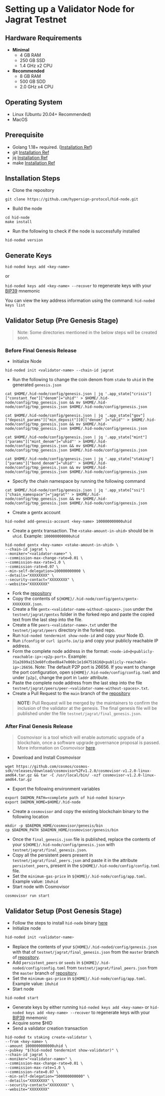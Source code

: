 # Setting up a Validator Node for Jagrat Testnet

## Hardware Requirements
* **Minimal**
    * 4 GB RAM
    * 250 GB SSD
    * 1.4 GHz x2 CPU
* **Recommended**
    * 8 GB RAM
    * 500 GB SDD
    * 2.0 GHz x4 CPU

## Operating System

- Linux (Ubuntu 20.04+ Recommended)
- MacOS

## Prerequisite

- Golang 1.18+ required. (<a href="https://go.dev/doc/install">Installation Ref</a>)
- git <a href="https://git-scm.com/book/en/v2/Getting-Started-Installing-Git">Installation Ref</a>
- jq <a href="https://lindevs.com/install-jq-on-ubuntu/">Installation Ref</a>
- make <a href="https://linuxhint.com/install-make-ubuntu/">Installation Ref</a>

## Installation Steps

- Clone the repository
```
git clone https://github.com/hypersign-protocol/hid-node.git
```

- Build the node
```
cd hid-node
make install
```

- Run the following to check if the node is successfully installed
```
hid-noded version
```

## Generate Keys

`hid-noded keys add <key-name>`

or

`hid-noded keys add <key-name> --recover` to regenerate keys with your [BIP39](https://github.com/bitcoin/bips/tree/master/bip-0039) mnemonic

You can view the key address information using the command: `hid-noded keys list`

## Validator Setup (Pre Genesis Stage)

> Note: Some directories mentioned in the below steps will be created soon.

### Before Final Genesis Release

- Initialize Node
```
hid-noded init <validator-name> --chain-id jagrat
```
- Run the following to change the coin denom from `stake` to `uhid` in the generated `genesis.json`
```
cat $HOME/.hid-node/config/genesis.json | jq '.app_state["crisis"]["constant_fee"]["denom"]="uhid"' > $HOME/.hid-node/config/tmp_genesis.json && mv $HOME/.hid-node/config/tmp_genesis.json $HOME/.hid-node/config/genesis.json
```
```
cat $HOME/.hid-node/config/genesis.json | jq '.app_state["gov"]["deposit_params"]["min_deposit"][0]["denom" ]="uhid"' > $HOME/.hid-node/config/tmp_genesis.json && mv $HOME/.hid-node/config/tmp_genesis.json $HOME/.hid-node/config/genesis.json
```
```
cat $HOME/.hid-node/config/genesis.json | jq '.app_state["mint"]["params"]["mint_denom"]="uhid"' > $HOME/.hid-node/config/tmp_genesis.json && mv $HOME/.hid-node/config/tmp_genesis.json $HOME/.hid-node/config/genesis.json
```
```
cat $HOME/.hid-node/config/genesis.json | jq '.app_state["staking"]["params"]["bond_denom"]="uhid"' > $HOME/.hid-node/config/tmp_genesis.json && mv $HOME/.hid-node/config/tmp_genesis.json $HOME/.hid-node/config/genesis.json
```
- Specify the chain namespace by running the following command
```
cat $HOME/.hid-node/config/genesis.json | jq '.app_state["ssi"]["chain_namespace"]="jagrat"' > $HOME/.hid-node/config/tmp_genesis.json && mv $HOME/.hid-node/config/tmp_genesis.json $HOME/.hid-node/config/genesis.json
```
- Create a gentx account
```
hid-noded add-genesis-account <key-name> 100000000000uhid
```
- Create a gentx transaction. The `<stake-amount-in-uhid>` should be in `uhid`. Example: `100000000000uhid`
```
hid-noded gentx <key-name> <stake-amount-in-uhid> \
--chain-id jagrat \
--moniker="<validator-name>" \
--commission-max-change-rate=0.01 \
--commission-max-rate=1.0 \
--commission-rate=0.07 \
--min-self-delegation=100000000000 \
--details="XXXXXXXX" \
--security-contact="XXXXXXXX" \
--website="XXXXXXXX"
```
- Fork the [repository](https://github.com/hypersign-protocol/networks)
- Copy the contents of `${HOME}/.hid-node/config/gentx/gentx-XXXXXXXX.json`.
- Create a file `gentx-<validator-name-without-spaces>.json` under the `testnet/jagrat/gentxs` folder in the forked repo and paste the copied text from the last step into the file.
- Create a file `peers-<validator-name>.txt` under the `testnet/jagrat/peers` directory in the forked repo.
- Run `hid-noded tendermint show-node-id` and copy your Node ID.
- Run `ifconfig` or `curl ipinfo.io/ip` and copy your publicly reachable IP address.
- Form the complete node address in the format: `<node-id>@<publicly-reachable-ip>:<p2p-port>`. Example: `31a2699a153e60fcdbed8a47e060c1e1d4751616@<publicly-reachable-ip>:26656`. Note: The default P2P port is 26656. If you want to change the port configuration, open `${HOME}/.hid-node/config/config.toml` and under `[p2p]`, change the port in `laddr` attribute.
- Paste the complete node address from the last step into the file `testnet/jagrat/peers/peer-<validator-name-without-spaces>.txt`.
- Create a Pull Request to the `main` branch of the [repository](https://github.com/hypersign-protocol/networks)
>**NOTE:** Pull Request will be merged by the maintainers to confirm the inclusion of the validator at the genesis. The final genesis file will be published under the file `testnet/jagrat/final_genesis.json`.

### After Final Genesis Release

> Cosmovisor is a tool which will enable automatic upgrade of a blockchain, once a software upgrade governance proposal is passed. More information on Cosmovisor [here](https://docs.cosmos.network/v0.45/run-node/cosmovisor.html).

- Download and Install Cosmovisor
```
wget https://github.com/cosmos/cosmos-sdk/releases/download/cosmovisor%2Fv1.2.0/cosmovisor-v1.2.0-linux-amd64.tar.gz && tar -C /usr/local/bin/ -xzf cosmovisor-v1.2.0-linux-amd64.tar.gz
```
- Export the following environment variables
```
export DAEMON_PATH=<complete path of hid-noded binary>
export DAEMON_HOME=$HOME/.hid-node
```
- Create a `cosmovisor` and copy the existing blockchain binary to the following location
```
mkdir -p $DAEMON_HOME/cosmovisor/genesis/bin
cp $DAEMON_PATH $DAEMON_HOME/cosmovisor/genesis/bin
```
- Once the `final_genesis.json` file is published, replace the contents of your `${HOME}/.hid-node/config/genesis.json` with `testnet/jagrat/final_genesis.json`.
- Copy all the persistent peers present in `testnet/jagrat/final_peers.json` and paste it in the attribute `persistent_peers`, present in the `${HOME}/.hid-node/config/config.toml` file.
- Set the `minimum-gas-price` in `${HOME}/.hid-node/config/app.toml`. Example value: `10uhid` 
- Start node with Cosmovisor
```sh
cosmovisor run start
```

## Validator Setup (Post Genesis Stage)

- Follow the steps to install `hid-node` binary [here](#installation-steps)
- Initialize node
```sh
hid-noded init <validator-name>
```
- Replace the contents of your `${HOME}/.hid-noded/config/genesis.json` with that of `testnet/jagrat/final_genesis.json` from the `master` branch of [repository](https://github.com/hypersign-protocol/networks).
- Add `persistent_peers` or `seeds` in `${HOME}/.hid-noded/config/config.toml` from `testnet/jagrat/final_peers.json` from the `master` branch of [repository](https://github.com/hypersign-protocol/networks).
- Set the `minimum-gas-price` in `${HOME}/.hid-node/config/app.toml`. Example value: `10uhid`
- Start node
```shell
hid-noded start
```
- Generate keys by either running `hid-noded keys add <key-name>` or `hid-noded keys add <key-name> --recover` to regenerate keys with your [BIP39](https://github.com/bitcoin/bips/tree/master/bip-0039) mnemonic
- Acquire some $HID
- Send a validator creation transaction
```
hid-noded tx staking create-validator \
--from <key-name> \
--amount 1000000000000uhid \
--pubkey "$(hid-noded tendermint show-validator)" \
--chain-id jagrat \
--moniker="<validator-name>" \
--commission-max-change-rate=0.01 \
--commission-max-rate=1.0 \
--commission-rate=0.07 \
--min-self-delegation="500000000000" \
--details="XXXXXXXX" \
--security-contact="XXXXXXXX" \
--website="XXXXXXXX"
```
